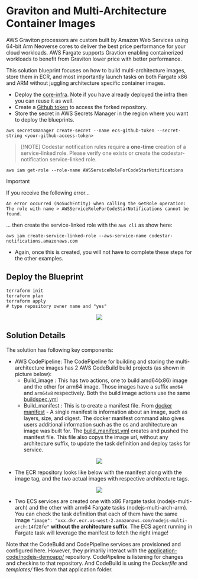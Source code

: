 # Graviton and Multi-Architecture Container Images

AWS Graviton processors are custom built by Amazon Web Services using 64-bit Arm Neoverse cores to deliver the best price performance for your cloud workloads. AWS Fargate supports Gravtion enabling containerized workloads to benefit from Graviton lower price with better performance.

This solution blueprint focuses on how to build multi-architecture images, store them in ECR, and most importantly launch tasks on both Fargate x86 and ARM without juggling architecture specific container images.

- Deploy the [core-infra](../core-infra/README.md). Note if you have already deployed the infra then you can reuse it as well.
- Create a [Github token](https://docs.github.com/en/authentication/keeping-your-account-and-data-secure/creating-a-personal-access-token) to access the forked repository.
- Store the secret in AWS Secrets Manager in the region where you want to deploy the blueprints.

```shell
aws secretsmanager create-secret --name ecs-github-token --secret-string <your-github-access-token>
```

> [!NOTE] Codestar notification rules require a **one-time** creation of a service-linked role. Please verify one exists or create the codestar-notification service-linked role.

```shell
aws iam get-role --role-name AWSServiceRoleForCodeStarNotifications
```

> [!IMPORTANT]
> If you receive the following error...
> 
> ```shell
> An error occurred (NoSuchEntity) when calling the GetRole operation: The role with name > AWSServiceRoleForCodeStarNotifications cannot be found.
> ```
> 
> ... then create the service-linked role with the `aws cli` as show here:
> 
> ```shell
> aws iam create-service-linked-role --aws-service-name codestar-notifications.amazonaws.com
> ```

- Again, once this is created, you will not have to complete these steps for the other examples.  

## Deploy the Blueprint

```shell
terraform init
terraform plan
terraform apply
# type repository owner name and "yes"
```

<p align="center">
  <img src="../../../docs/graviton-service.png"/>
</p>

## Solution Details
The solution has following key components:
* AWS CodePipeline: The CodePipeline for building and storing the multi-architecture images has 2 AWS CodeBuild build projects (as shown in picture below):
    * Build_image : This has two actions, one to build amd64(x86) image and the other for arm64 image. Those images have a suffix `amd64` and `arm64v8` respectively. Both the build image actions use the same [buildspec.yml](../../../application-code/nodejs-demoapp/templates/buildspec.yml)
    * Build_manifest : This is to create a manifest file. From [docker manifest](https://docs.docker.com/engine/reference/commandline/manifest/) - A single manifest is information about an image, such as layers, size, and digest. The docker manifest command also gives users additional information such as the os and architecture an image was built for. The [build_manifest.yml](../../../application-code/nodejs-demoapp/templates/buildspec_manifest.yml) creates and pushed the manifest file. This file also copys the image url, without any architecture suffix, to update the task definition and deploy tasks for service.
<p align="center">
  <img src="../../../docs/multi-arch-pipeline.png"/>
</p>

* The ECR repository looks like below with the manifest along with the image tag, and the two actual images with respective architecture tags.
 <p align="center">
  <img src="../../../docs/multi-arch-ecr.png"/>
</p>

* Two ECS services are created one with x86 Fargate tasks (nodejs-multi-arch) and the other with arm64 Fargate tasks (nodejs-multi-arch-arm). You can check the task definition that each of them have the same image `"image": "xxx.dkr.ecr.us-west-2.amazonaws.com/nodejs-multi-arch:14f28fe"` **without the architecture suffix**. The ECS agent running in Fargate task will leverage the manifest to fetch the right image!

Note that the CodeBuild and CodePipeline services are provisioned and configured here. However, they primarily interact with the [application-code/nodejs-demoapp/](../../../application-code/nodejs-demoapp/) repository. CodePipeline is listening for changes and checkins to that repository. And CodeBuild is using the *Dockerfile* and *templates/* files from that application folder.

